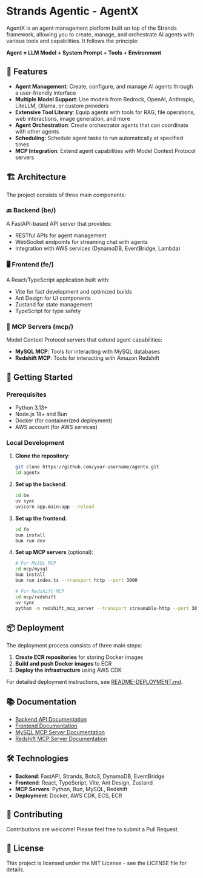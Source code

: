 # Strands Agentic - AgentX

AgentX is an agent management platform built on top of the Strands framework, allowing you to create, manage, and orchestrate AI agents with various tools and capabilities. It follows the principle:

**Agent = LLM Model + System Prompt + Tools + Environment**

## 🌟 Features

- **Agent Management**: Create, configure, and manage AI agents through a user-friendly interface
- **Multiple Model Support**: Use models from Bedrock, OpenAI, Anthropic, LiteLLM, Ollama, or custom providers
- **Extensive Tool Library**: Equip agents with tools for RAG, file operations, web interactions, image generation, and more
- **Agent Orchestration**: Create orchestrator agents that can coordinate with other agents
- **Scheduling**: Schedule agent tasks to run automatically at specified times
- **MCP Integration**: Extend agent capabilities with Model Context Protocol servers

## 🏗️ Architecture

The project consists of three main components:

### 🔙 Backend (be/)

A FastAPI-based API server that provides:
- RESTful APIs for agent management
- WebSocket endpoints for streaming chat with agents
- Integration with AWS services (DynamoDB, EventBridge, Lambda)

### 🖥️ Frontend (fe/)

A React/TypeScript application built with:
- Vite for fast development and optimized builds
- Ant Design for UI components
- Zustand for state management
- TypeScript for type safety

### 🔌 MCP Servers (mcp/)

Model Context Protocol servers that extend agent capabilities:
- **MySQL MCP**: Tools for interacting with MySQL databases
- **Redshift MCP**: Tools for interacting with Amazon Redshift

## 🚀 Getting Started

### Prerequisites

- Python 3.13+
- Node.js 18+ and Bun
- Docker (for containerized deployment)
- AWS account (for AWS services)

### Local Development

1. **Clone the repository**:
   ```bash
   git clone https://github.com/your-username/agentx.git
   cd agentx
   ```

2. **Set up the backend**:
   ```bash
   cd be
   uv sync
   uvicorn app.main:app --reload
   ```

3. **Set up the frontend**:
   ```bash
   cd fe
   bun install
   bun run dev
   ```

4. **Set up MCP servers** (optional):
   ```bash
   # For MySQL MCP
   cd mcp/mysql
   bun install
   bun run index.ts --transport http --port 3000
   
   # For Redshift MCP
   cd mcp/redshift
   uv sync
   python -m redshift_mcp_server --transport streamable-http --port 3001
   ```

## 📦 Deployment

The deployment process consists of three main steps:

1. **Create ECR repositories** for storing Docker images
2. **Build and push Docker images** to ECR
3. **Deploy the infrastructure** using AWS CDK

For detailed deployment instructions, see [README-DEPLOYMENT.md](README-DEPLOYMENT.md).

## 📚 Documentation

- [Backend API Documentation](be/README.md)
- [Frontend Documentation](fe/README.md)
- [MySQL MCP Server Documentation](mcp/mysql/README.md)
- [Redshift MCP Server Documentation](mcp/redshift/README.md)

## 🛠️ Technologies

- **Backend**: FastAPI, Strands, Boto3, DynamoDB, EventBridge
- **Frontend**: React, TypeScript, Vite, Ant Design, Zustand
- **MCP Servers**: Python, Bun, MySQL, Redshift
- **Deployment**: Docker, AWS CDK, ECS, ECR

## 🤝 Contributing

Contributions are welcome! Please feel free to submit a Pull Request.

## 📄 License

This project is licensed under the MIT License - see the LICENSE file for details.
